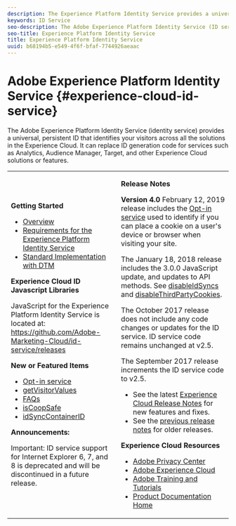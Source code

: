 ```yaml
---
description: The Experience Platform Identity Service provides a universal, persistent ID that identifies your visitors across all the solutions in the Experience Cloud. 
keywords: ID Service
seo-description: The Adobe Experience Platform Identity Service (ID service) provides a universal, persistent ID that identifies your visitors across all the solutions in the Experience Cloud. It can replace ID generation code for services such as Analytics, Audience Manager, Target, and other Experience Cloud solutions or features.
seo-title: Experience Platform Identity Service
title: Experience Platform Identity Service
uuid: b68194b5-e549-4f6f-bfaf-7744926aeaac
---
```


# Adobe Experience Platform Identity Service {#experience-cloud-id-service}

The Adobe Experience Platform Identity Service (identity service) provides a universal, persistent ID that identifies your visitors across all the solutions in the Experience Cloud. It can replace ID generation code for services such as Analytics, Audience Manager, Target, and other Experience Cloud solutions or features.

<table id="table_5E612F746A704FE095B809A013EE977F" class="simpletable"> 
 <tbody> 
  <tr> 
   <td colname="col1"> <p> <b>Getting Started</b> </p> <p> 
     <ul id="ul_D5EC6A54A03F4AB595B588116A7C1296"> 
      <li id="li_845F6DE25A1241439BCDCBC00459D7EB"> <a href="introduction/overview.md" format="dita" scope="local"> Overview </a> </li> 
      <li id="li_47F399E1D4AF4F08BD647DF01A423BA7"> <a href="reference/requirements.md" format="dita" scope="local"> Requirements for the Experience Platform Identity Service </a> </li> 
      <li id="li_CBEEE79B45644F28A52B58DDF23DAD4F"> <a href="implementation-guides/standard.md#concept-89cd0199a9634fc48644f2d61e3d2445" format="dita" scope="local"> Standard Implementation with DTM </a> </li> 
     </ul> </p> <p><b>Experience Cloud ID Javascript Libraries</b> </p> <p>JavaScript for the Experience Platform Identity Service is located at: <a href="https://github.com/Adobe-Marketing-Cloud/id-service/releases" format="https" scope="external"> https://github.com/Adobe-Marketing-Cloud/id-service/releases</a> </p> <p> <b>New or Featured Items</b> </p> <p> 
     <ul id="ul_B0A25B6827734D55BB1E20D12334AC21"> 
      <li id="li_A66924F4948F4A5ABA545A89A28A6F6A"><a href="implementation-guides/opt-in-service/optin-overview.md#concept-f9b5db0d27a245fbadd3e19162319360" format="dita" scope="local"> Opt-in service</a> </li> 
      <li id="li_92D49CB788AD478EA74BCF5328CB9A14"> <a href="library/get-set/getvisitorvalues.md#reference-b8c9e17c170c4291829a792df46ce279" format="dita" scope="local"> getVisitorValues </a> </li> 
      <li id="li_9E512C6DD15C46C3ABD06ACD60D97E4A"> <a href="faq-intro/faq-intro.md" format="dita" scope="local"> FAQs </a> </li> 
      <li id="li_B28082F3D075413D89E5AFB718657E17"> <a href="library/function-vars/coopsafe.md#reference-7fbed36f38a048d1a5883c53d430ddf4" format="dita" scope="local"> isCoopSafe </a> </li> 
      <li id="li_7744A4898EA542B9BF009D2066810050"> <a href="library/function-vars/idsyncontainerid.md#reference-5cfbed2240fa4def90f535f017a36015" format="dita" scope="local"> idSyncContainerID </a> </li> 
     </ul> </p> 
    <draft-comment> 
     <p> <b>Announcements:</b> </p> 
     <p> <p>Important:  ID service support for Internet Explorer 6, 7, and 8 is deprecated and will be discontinued in a future release. </p> </p> 
    </draft-comment> </td> 
   <td colname="col2"> <p> <b>Release Notes</b> </p> <p><b>Version 4.0</b> February 12, 2019 release includes the <a href="implementation-guides/opt-in-service/optin-overview.md#concept-f9b5db0d27a245fbadd3e19162319360" format="dita" scope="local"> Opt-in service</a> used to identify if you can place a cookie on a user's device or browser when visiting your site. </p> <p>The January 18, 2018 release includes the 3.0.0 JavaScript update, and updates to API methods. See <a href="library/function-vars/disableidsync.md#reference-589d6b489ac64eddb5a7ff758945e414" format="dita" scope="local"> disableIdSyncs</a> and <a href="library/function-vars/disable-cookies.md#reference-2dd2d60d12f34f0b98bbb5606b3734cc" format="dita" scope="local"> disableThirdPartyCookies</a>. </p> 
    <draft-comment> 
     <p>The October 2017 release does not include any code changes or updates for the ID service. ID service code remains unchanged at v2.5. </p> 
    </draft-comment> 
    <draft-comment> 
     <p> The September 2017 release increments the ID service code to v2.5. </p> 
    </draft-comment> <p> 
     <ul id="ul_4F06F170F214492780C7D25A069F799F"> 
      <li id="li_45A7CD556FE44F4DAB035C736A058F36"> See the latest <a href="https://marketing.adobe.com/resources/help/en_US/whatsnew/" format="https" scope="external"> Experience Cloud Release Notes</a> for new features and fixes. </li> 
      <li id="li_10CC4FBFEFC947CA9AD15F52D9715257">See the <a href="https://marketing-stage.adobe.com/resources/help/en_US/whatsnew/c_legacy_releases.html" format="html" scope="external"> previous release notes</a> for older releases. </li> 
     </ul> </p> <p> <b>Experience Cloud Resources</b> </p> <p> 
     <ul id="ul_E30EC96BDC624B5591F0470D430B7F41"> 
      <li id="li_F3A5CCFAE0F247CEB41A03CA8E03106B"> <a href="http://www.adobe.com/privacy.html" format="http" scope="external"> Adobe Privacy Center</a> </li> 
      <li id="li_A54C1EB170EA4B8FA6A81B90AB0C39DD"> <a href="http://www.adobe.com/marketing-cloud.html" scope="external" format="http"> Adobe Experience Cloud</a> </li> 
      <li id="li_1938F7044F544481A6CC0F45CC22B80A"> <a href="http://helpx.adobe.com/learning.html?promoid=KAUDK" scope="external" format="http"> Adobe Training and Tutorials</a> </li> 
      <li id="li_C71459E0D1464C05B8B9387C43541F17"> <a href="https://marketing.adobe.com/resources/help/en_US/home/index.html" scope="external" format="https"> Product Documentation Home</a> </li> 
     </ul> </p> </td> 
  </tr> 
 </tbody> 
</table>

